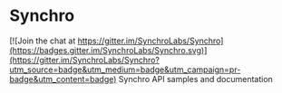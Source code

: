 # Synchro

[![Join the chat at https://gitter.im/SynchroLabs/Synchro](https://badges.gitter.im/SynchroLabs/Synchro.svg)](https://gitter.im/SynchroLabs/Synchro?utm_source=badge&utm_medium=badge&utm_campaign=pr-badge&utm_content=badge)
Synchro API samples and documentation
